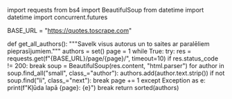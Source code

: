 import requests
from bs4 import BeautifulSoup
from datetime import datetime
import concurrent.futures

BASE_URL = "https://quotes.toscrape.com"

def get_all_authors():
    """Savelk visus autorus un to saites ar paralēliem pieprasījumiem."""
    authors = set()
    page = 1
    while True:
        try:
            res = requests.get(f"{BASE_URL}/page/{page}/", timeout=10)
            if res.status_code != 200:
                break
            soup = BeautifulSoup(res.content, "html.parser")
            for author in soup.find_all("small", class_="author"):
                authors.add(author.text.strip())
            if not soup.find("li", class_="next"):
                break
            page += 1
        except Exception as e:
            print(f"Kļūda lapā {page}: {e}")
            break
    return sorted(authors)

